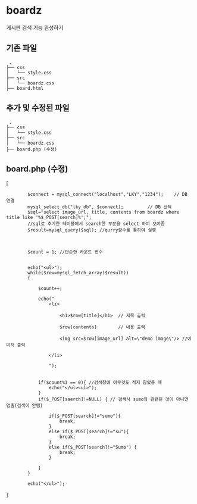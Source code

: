 # boardz
게시판 검색 기능 완성하기

## 기존 파일
```
 .
├── css
│   └── style.css
├── src
│   └── boardz.css
├── board.html
```

## 추가 및 수정된 파일
```
 .
├── css
│   └── style.css
├── src
│   └── boardz.css
├── board.php (수정)

```

## board.php (수정)
[

            $connect = mysql_connect("localhost","LKY","1234");    // DB 연결
            mysql_select_db("lky_db", $connect);         // DB 선택
            $sql="select image_url, title, contents from boardz where title like '%$_POST[search]%';"; 
            //sql로 추가한 테이블에서 search한 부분을 select 하여 보여줌
            $result=mysql_query($sql); //qurry함수를 통하여 실행



            $count = 1; //단순한 카운트 변수
            

            echo("<ul>");
            while($row=mysql_fetch_array($result))
            {

                $count++;

                echo("                   
                    <li>

                        <h1>$row[title]</h1>  // 제목 출력
                        
                        $row[contents]        // 내용 출력
                        
                        <img src=$row[image_url] alt=\"demo image\"/> //이미지 출력

                    </li>        

                    ");


                if($count%3 == 0){ //검색창에 아무것도 적지 않았을 때
                    echo("</ul><ul>");
                }
                if($_POST[saerch]!=NULL) { // 검색시 sumo와 관련된 것이 아니면 멈춤(검색이 안됌)
                    
                    if($_POST[search]!="sumo"){
                        break;
                    }
                    else if($_POST[search]!="su"){
                        break;
                    }
                    else if($_POST[search]!="Sumo") {
                        break;
                    }

                }
            }

            echo("</ul>");
]

